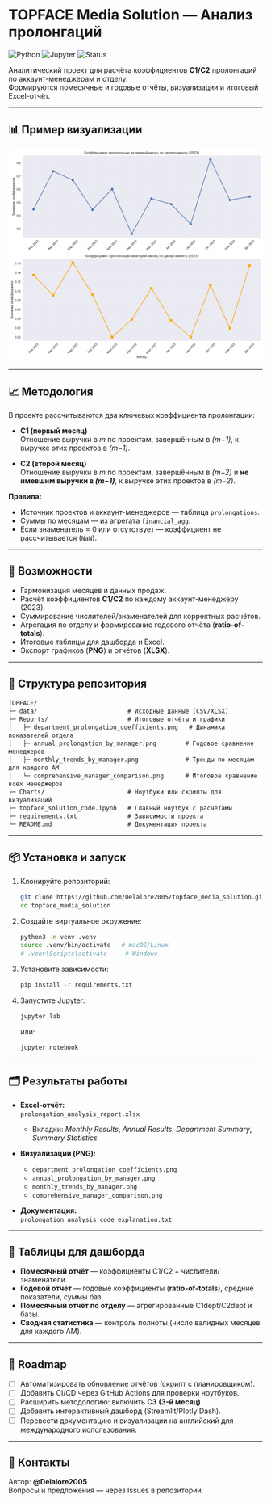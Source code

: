 # TOPFACE Media Solution — Анализ пролонгаций

![Python](https://img.shields.io/badge/Python-3.9%2B-blue.svg?logo=python)
![Jupyter](https://img.shields.io/badge/Jupyter-Notebook-orange.svg?logo=jupyter)
![Status](https://img.shields.io/badge/status-active-success.svg)

Аналитический проект для расчёта коэффициентов **C1/C2** пролонгаций по аккаунт-менеджерам и отделу.  
Формируются помесячные и годовые отчёты, визуализации и итоговый Excel-отчёт.

---

## 📊 Пример визуализации

![Динамика коэффициентов отдела](Charts/department_prolongation_coefficients.png)

---

## 📈 Методология

В проекте рассчитываются два ключевых коэффициента пролонгации:

- **C1 (первый месяц)**  
  Отношение выручки в *m* по проектам, завершённым в *(m−1)*, к выручке этих проектов в *(m−1)*.  

- **C2 (второй месяц)**  
  Отношение выручки в *m* по проектам, завершённым в *(m−2)* и **не имевшим выручки в *(m−1)***, к выручке этих проектов в *(m−2)*.  

**Правила:**
- Источник проектов и аккаунт-менеджеров — таблица `prolongations`.  
- Суммы по месяцам — из агрегата `financial_agg`.  
- Если знаменатель = 0 или отсутствует — коэффициент не рассчитывается (`NaN`).  

---

## 🚀 Возможности
- Гармонизация месяцев и данных продаж.  
- Расчёт коэффициентов **C1/C2** по каждому аккаунт-менеджеру (2023).  
- Суммирование числителей/знаменателей для корректных расчётов.  
- Агрегация по отделу и формирование годового отчёта (**ratio-of-totals**).  
- Итоговые таблицы для дашборда и Excel.  
- Экспорт графиков (**PNG**) и отчётов (**XLSX**).  

---

## 🧱 Структура репозитория

```
TOPFACE/
├─ data/                         # Исходные данные (CSV/XLSX)
├─ Reports/                      # Итоговые отчёты и графики
│   ├─ department_prolongation_coefficients.png   # Динамика показателей отдела
│   ├─ annual_prolongation_by_manager.png        # Годовое сравнение менеджеров
│   ├─ monthly_trends_by_manager.png             # Тренды по месяцам для каждого AM
│   └─ comprehensive_manager_comparison.png      # Итоговое сравнение всех менеджеров
├─ Charts/                       # Ноутбуки или скрипты для визуализаций
├─ topface_solution_code.ipynb   # Главный ноутбук с расчётами
├─ requirements.txt              # Зависимости проекта
└─ README.md                     # Документация проекта
```

---

## 📦 Установка и запуск

1. Клонируйте репозиторий:
   ```bash
   git clone https://github.com/Delalore2005/topface_media_solution.git
   cd topface_media_solution
   ```

2. Создайте виртуальное окружение:
   ```bash
   python3 -m venv .venv
   source .venv/bin/activate   # macOS/Linux
   # .venv\Scripts\activate     # Windows
   ```

3. Установите зависимости:
   ```bash
   pip install -r requirements.txt
   ```

4. Запустите Jupyter:
   ```bash
   jupyter lab
   ```
   или:
   ```bash
   jupyter notebook
   ```

---

## 🗂️ Результаты работы

- **Excel-отчёт:**  
  `prolongation_analysis_report.xlsx`  
  - Вкладки: *Monthly Results*, *Annual Results*, *Department Summary*, *Summary Statistics*

- **Визуализации (PNG):**
  - `department_prolongation_coefficients.png`
  - `annual_prolongation_by_manager.png`
  - `monthly_trends_by_manager.png`
  - `comprehensive_manager_comparison.png`

- **Документация:**  
  `prolongation_analysis_code_explanation.txt`

---

## 📑 Таблицы для дашборда

- **Помесячный отчёт** — коэффициенты C1/C2 + числители/знаменатели.  
- **Годовой отчёт** — годовые коэффициенты (**ratio-of-totals**), средние показатели, суммы баз.  
- **Помесячный отчёт по отделу** — агрегированные C1dept/C2dept и базы.  
- **Сводная статистика** — контроль полноты (число валидных месяцев для каждого AM).  

---

## 📅 Roadmap

- [ ] Автоматизировать обновление отчётов (скрипт с планировщиком).  
- [ ] Добавить CI/CD через GitHub Actions для проверки ноутбуков.  
- [ ] Расширить методологию: включить **C3 (3-й месяц)**.  
- [ ] Добавить интерактивный дашборд (Streamlit/Plotly Dash).  
- [ ] Перевести документацию и визуализации на английский для международного использования.  

---

## 👤 Контакты

Автор: **@Delalore2005**  
Вопросы и предложения — через Issues в репозитории.
